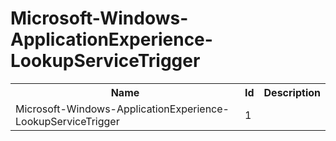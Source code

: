 # Microsoft-Windows-ApplicationExperience-LookupServiceTrigger

<table>
<colgroup><col/><col/><col/></colgroup>
<tr><th>Name</th><th>Id</th><th>Description</th></tr>
<tr><td>Microsoft-Windows-ApplicationExperience-LookupServiceTrigger</td><td>1</td><td></td></tr>
</table>
